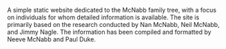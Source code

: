 A simple static website dedicated to the McNabb family tree, with a focus on individuals for whom detailed information is available. The site is primarily based on the research conducted by Nan McNabb, Neil McNabb, and Jimmy Nagle. The information has been compiled and formatted by Neeve McNabb and Paul Duke.

